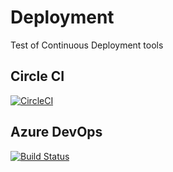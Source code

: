 # Deployment
Test of Continuous Deployment tools

## Circle CI

[![CircleCI](https://circleci.com/gh/andrewdmay/Deployment.svg?style=svg)](https://circleci.com/gh/andrewdmay/Deployment)

## Azure DevOps

[![Build Status](https://dev.azure.com/AndrewMay0290/Deployment/_apis/build/status/andrewdmay.Deployment?branchName=develop)](https://dev.azure.com/AndrewMay0290/Deployment/_build/latest?definitionId=1&branchName=develop)

